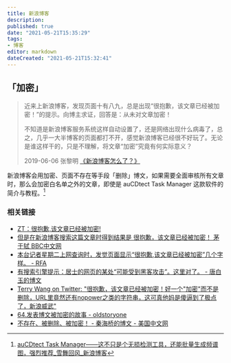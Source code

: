 ```yaml
---
title: 新浪博客
description:
published: true
date: "2021-05-21T15:35:29"
tags:
- 博客
editor: markdown
dateCreated: "2021-05-21T15:32:41"
---
```


## 「加密」

> 近来上新浪博客，发现页面十有八九，总是出现“很抱歉，该文章已经被加密！”的提示。向博主求证，回答是：从未对文章加密！
>
> 不知道是新浪博客服务系统这样自动设置了，还是网络出现什么病毒了，总之，几乎一大半博客的页面都打不开，感觉新浪博客已经很不好玩了。无论是谁这样干的，只是不理解，将文章“加密”究竟有何实际意义？
>
> 2019-06-06 张黎明 [《新浪博客怎么了？》](https://archive.ph/l2MDY "http://blog.sina.com.cn/s/blog_4827d2e20102yo2t.html")

新浪博客会用加密、页面不存在等手段「删除」博文，如果需要全面审核所有文章时，那么会加密白名单之外的文章，即使是 auCDtect Task Manager 这款软件的简介与教程。[^acdtm]

[^acdtm]: [auCDtect Task Manager——这不只是个无损检测工具，还能批量生成频谱图，强烈推荐_雪舞回风_新浪博客](https://web.archive.org/web/20140911010247/http://blog.sina.com.cn/s/blog_637d7cd80101pzx4.html)

### 相关链接

+ [ZT：很抱歉,该文章已经被加密!](https://web.archive.org/web/20100323014719/http://www.xys.org/forum/db/6/124/157.html)
+ [但是在新浪博客搜索这篇文章时得到结果是 很抱歉，该文章已经被加密！ 茅于轼 BBC中文网](https://web.archive.org/web/20200928180114/https://www.bbc.com/zhongwen/simp/chinese_news/2012/08/120820_maoyushi_article)
+ [本台记者星期二上网查询时，发觉页面显示“很抱歉,该文章已经被加密”几个字样。 - RFA](https://archive.ph/8JnC7 "https://www.rfa.org/mandarin/yataibaodao/jing-04272010101342.html")
+ [有搜索引擎提示：居士的网页的某处“可能受到黑客攻击”。这里对了。 - 唐白玉的博文](https://archive.ph/y6DYO#selection-1971.1-276.8 "https://web.archive.org/web/20210521153229/http://blog.sciencenet.cn/blog-530150-1158239.html")
+ [Terry Wang on Twitter: "很抱歉，该文章已经被加密！好一个"加密"而不是删除，URL里竟然还有nopower之类的字符串，这可真他妈是傻逼到了极点了，新浪威武"](https://web.archive.org/web/20210521151644/https://twitter.com/terrywang/status/8017660699)
+ [64.发表博文被加密的故事 - oldstoryone](https://web.archive.org/web/20160815120616/https://oldstoryone.wordpress.com/2015/03/06/64-发表博文被加密的故事/)
+ [不存在、被删除、被加密！ - 秦海桥的博文 - 美国中文网](https://web.archive.org/web/20210519161031/http://www.sinovision.net/home/space/do/blog/uid/516257/id/359480.html)
